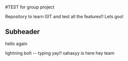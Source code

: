#TEST for group project


Repository to learn GIT and test all the features!!
Lets goo!



## Subheader
hello again

lightning bolt -- typing yay!!
sahasyy is here
hey team
